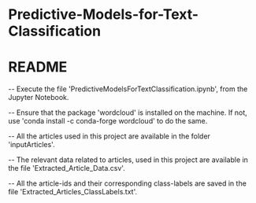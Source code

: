 # Predictive-Models-for-Text-Classification

README
=======

-- Execute the file 'PredictiveModelsForTextClassification.ipynb', from the Jupyter Notebook.

-- Ensure that the package 'wordcloud' is installed on the machine. If not, use 'conda install -c conda-forge wordcloud' to do the same.

-- All the articles used in this project are available in the folder 'inputArticles'.

-- The relevant data related to articles, used in this project are available in the file 'Extracted_Article_Data.csv'.

-- All the article-ids and their corresponding class-labels are saved in the file 'Extracted_Articles_ClassLabels.txt'.